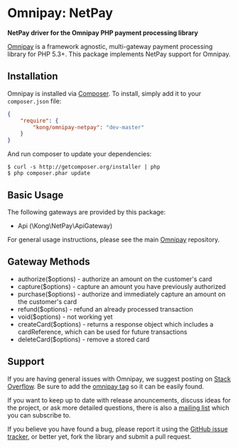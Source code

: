 # Omnipay: NetPay

**NetPay driver for the Omnipay PHP payment processing library**

<!--[![Build Status](https://travis-ci.org/thephpleague/omnipay-netpay.png?branch=master)](https://travis-ci.org/thephpleague/omnipay-netpay)-->
<!--[![Latest Stable Version](https://poser.pugx.org/omnipay/netpay/version.png)](https://packagist.org/packages/Kong365/netpay)-->
<!--[![Total Downloads](https://poser.pugx.org/omnipay/netpay/d/total.png)](https://packagist.org/packages/Kong365/netpay)-->

[Omnipay](https://github.com/thephpleague/omnipay) is a framework agnostic, multi-gateway payment
processing library for PHP 5.3+. This package implements NetPay support for Omnipay.

## Installation

Omnipay is installed via [Composer](http://getcomposer.org/). To install, simply add it
to your `composer.json` file:

```json
{
    "require": {
        "kong/omnipay-netpay": "dev-master"
    }
}
```

And run composer to update your dependencies:

    $ curl -s http://getcomposer.org/installer | php
    $ php composer.phar update

## Basic Usage

The following gateways are provided by this package:

* Api (\Kong\NetPay\ApiGateway)

For general usage instructions, please see the main [Omnipay](https://github.com/thephpleague/omnipay)
repository.

## Gateway Methods

* authorize($options) - authorize an amount on the customer's card
* capture($options) - capture an amount you have previously authorized
* purchase($options) - authorize and immediately capture an amount on the customer's card
* refund($options) - refund an already processed transaction
* void($options) - not working yet
* createCard($options) - returns a response object which includes a cardReference, which can be used for future transactions
* deleteCard($options) - remove a stored card

## Support

If you are having general issues with Omnipay, we suggest posting on
[Stack Overflow](http://stackoverflow.com/). Be sure to add the
[omnipay tag](http://stackoverflow.com/questions/tagged/omnipay) so it can be easily found.

If you want to keep up to date with release anouncements, discuss ideas for the project,
or ask more detailed questions, there is also a [mailing list](https://groups.google.com/forum/#!forum/omnipay) which
you can subscribe to.

If you believe you have found a bug, please report it using the [GitHub issue tracker](https://github.com/kong/omnipay-netpay/issues),
or better yet, fork the library and submit a pull request.

